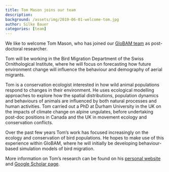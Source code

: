 ```yaml
---
title: Tom Mason joins our team
description: 
background: /assets/img/2019-06-01-welcome-tom.jpg
author: Silke Bauer
categories: [team]
---
```


We like to welcome Tom Mason, who has joined our [GloBAM team](/team/) as post-doctoral researcher.

Tom will be working in the Bird Migration Department of the Swiss Ornithological Institute, where he will focus on forecasting how future environment change will influence the behaviour and demography of aerial migrants.

Tom is a conservation ecologist interested in how wild animal populations respond to changes in their environment. He uses ecological modelling approaches to explore how the spatial distributions, population dynamics and behaviours of animals are influenced by both natural processes and human activities. Tom carried out a PhD at Durham University in the UK on the impacts of climate change on alpine ungulates, before undertaking post-doc positions in Canada and the UK in movement ecology and conservation conflicts.

Over the past few years Tom’s work has focused increasingly on the ecology and conservation of bird populations. He hopes to make use of this experience within GloBAM, where he will initially be developing behaviour-based simulation models of bird migration.

More information on Tom’s research can be found on his [personal website](https://tommason.weebly.com/) and [Google Scholar page](https://scholar.google.co.uk/citations?user=gjcjiR4AAAAJ&hl=en).

